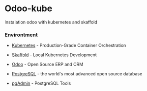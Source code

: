 # Odoo-kube
Instalation odoo with kubernetes and skaffold

### Environtment
* [Kubernetes] - Production-Grade Container Orchestration
* [Skaffold] - Local Kubernetes Development
* [Odoo] - Open Source ERP and CRM
* [PostgreSQL] - the world's most advanced open source database
* [pgAdmin] - PostgreSQL Tools

   
   [Skaffold]: <https://skaffold.dev/>
   [Kubernetes]: <https://kubernetes.io/>
   [Odoo]: <https://www.odoo.com/>
   [PostgreSQL]: <https://www.postgresql.org/>
   [pgAdmin]: <https://www.pgadmin.org/>

